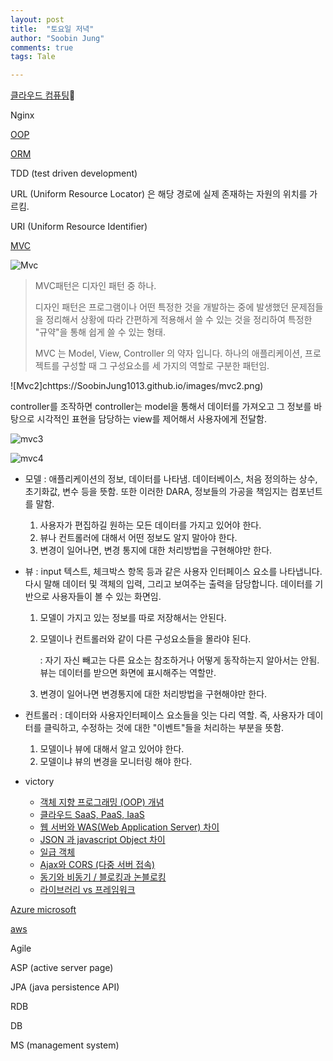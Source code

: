 ```yaml
---
layout: post
title:  "토요일 저녁"
author: "Soobin Jung"
comments: true
tags: Tale

---
```


[클라우드 컴퓨팅](https://ko.wikipedia.org/wiki/%ED%81%B4%EB%9D%BC%EC%9A%B0%EB%93%9C_%EC%BB%B4%ED%93%A8%ED%8C%85)🌟

Nginx

[OOP](https://velog.io/@cyranocoding/%EA%B0%9D%EC%B2%B4-%EC%A7%80%ED%96%A5-%ED%94%84%EB%A1%9C%EA%B7%B8%EB%9E%98%EB%B0%8DOOP-Object-Oriented-Programming-%EA%B0%9C%EB%85%90-%EB%B0%8F-%ED%99%9C%EC%9A%A9-%EC%A0%95%EB%A6%AC-igjyooyc6c)

[ORM](https://gmlwjd9405.github.io/2019/02/01/orm.html)

TDD (test driven development)

URL (Uniform Resource Locator) 은 해당 경로에 실제 존재하는 자원의 위치를 가르킴.

URI (Uniform Resource Identifier)

[MVC](https://m.blog.naver.com/jhc9639/220967034588)

![Mvc](https://SoobinJung1013.github.io/images/mvc.jpg)

> MVC패턴은 디자인 패턴 중 하나. 
>
> 디자인 패턴은 프로그램이나 어떤 특정한 것을 개발하는 중에 발생했던 문제점들을 정리해서 상황에 따라 간편하게 적용해서 쓸 수 있는 것을 정리하여 특정한 "규약"을 통해 쉽게 쓸 수 있는 형태.
>
> MVC 는 Model, View, Controller 의 약자 입니다. 하나의 애플리케이션, 프로젝트를 구성할 때 그 구성요소를 세 가지의 역할로 구분한 패턴임.

![Mvc2]chttps://SoobinJung1013.github.io/images/mvc2.png)

controller를 조작하면 controller는 model을 통해서 데이터를 가져오고 그 정보를 바탕으로 시각적인 표현을 담당하는 view를 제어해서 사용자에게 전달함.

![mvc3](https://SoobinJung1013.github.io/images/ModelViewControllerDiagram.png)

![mvc4](https://SoobinJung1013.github.io/images/mvc_role_diagram.png)

- 모델 : 애플리케이션의 정보, 데이터를 나타냄. 데이터베이스, 처음 정의하는 상수, 초기화값, 변수 등을 뜻함. 또한 이러한 DARA, 정보들의 가공을 책임지는 컴포넌트를 말함.

  1. 사용자가 편집하길 원하는 모든 데이터를 가지고 있어야 한다.
  2. 뷰나 컨트롤러에 대해서 어떤 정보도 알지 말아야 한다.
  3. 변경이 일어나면, 변경 통지에 대한 처리방법을 구현해야만 한다.

- 뷰 : input 텍스트, 체크박스 항목 등과 같은 사용자 인터페이스 요소를 나타냅니다. 다시 말해 데이터 및 객체의 입력, 그리고 보여주는 출력을 담당합니다. 데이터를 기반으로 사용자들이 볼 수 있는 화면임.

  1. 모델이 가지고 있는 정보를 따로 저장해서는 안된다.

  2. 모델이나 컨트롤러와 같이 다른 구성요소들을 몰라야 된다.

     : 자기 자신 빼고는 다른 요소는 참조하거나 어떻게 동작하는지 알아서는 안됨. 뷰는 데이터를 받으면 화면에 표시해주는 역할만.

  3. 변경이 일어나면 변경통지에 대한 처리방법을 구현해야만 한다.

- 컨트롤러 : 데이터와 사용자인터페이스 요소들을 잇는 다리 역할. 즉, 사용자가 데이터를 클릭하고, 수정하는 것에 대한 "이벤트"들을 처리하는 부분을 뜻함.

  1. 모델이나 뷰에 대해서 알고 있어야 한다.
  2. 모델이냐 뷰의 변경을 모니터링 해야 한다.



- victory
  - [객체 지향 프로그래밍 (OOP) 개념](https://victorydntmd.tistory.com/117)
  - [클라우드 SaaS, PaaS, IaaS](https://victorydntmd.tistory.com/118?category=677321) 
  - [웹 서버와 WAS(Web Application Server) 차이](https://victorydntmd.tistory.com/121?category=677321)
  - [JSON 과 javascript Object 차이](https://victorydntmd.tistory.com/193?category=677321)
  - [일급 객체](https://victorydntmd.tistory.com/46?category=677321)
  - [Ajax와 CORS (다중 서버 접속)](https://victorydntmd.tistory.com/37?category=677321)
  - [동기와 비동기 / 블로킹과 논블로킹](https://victorydntmd.tistory.com/8?category=677321)
  - [라이브러리 vs 프레임워크](https://victorydntmd.tistory.com/3?category=677321)

[Azure microsoft](https://azure.microsoft.com/ko-kr/overview/what-is-cloud-computing/)

[aws](https://aws.amazon.com/ko/what-is-cloud-computing/)

Agile

ASP (active server page)

JPA (java persistence API)

RDB

DB

MS (management system)